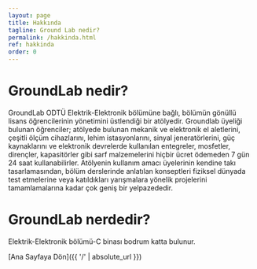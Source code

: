 ```yaml
---
layout: page
title: Hakkında
tagline: Ground Lab nedir?
permalink: /hakkinda.html
ref: hakkinda
order: 0
---
```

<h1>GroundLab nedir?</h1>
GroundLab ODTÜ Elektrik-Elektronik bölümüne bağlı, bölümün gönüllü lisans öğrencilerinin yönetimini üstlendiği bir atölyedir. Groundlab üyeliği bulunan öğrenciler; atölyede bulunan mekanik ve elektronik el aletlerini, çeşitli ölçüm cihazlarını, lehim istasyonlarını, sinyal jeneratörlerini, güç kaynaklarını ve elektronik devrelerde kullanılan entegreler, mosfetler, dirençler, kapasitörler gibi sarf malzemelerini hiçbir ücret ödemeden 7 gün 24 saat kullanabilirler. Atölyenin kullanım amacı üyelerinin kendine takı tasarlamasından, bölüm derslerinde anlatılan konseptleri fiziksel dünyada test etmelerine veya katıldıkları yarışmalara yönelik projelerini tamamlamalarına kadar çok geniş bir yelpazededir. 

<h1>GroundLab nerdedir?</h1>
Elektrik-Elektronik bölümü-C binası bodrum katta bulunur. 


[Ana Sayfaya Dön]({{ '/' | absolute_url }})

